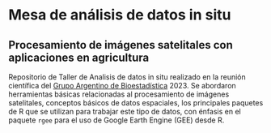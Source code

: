 # Mesa de análisis de datos in situ

## Procesamiento de imágenes satelitales con aplicaciones en agricultura

Repositorio de Taller de Analisis de datos in situ realizado en la reunión científica del [Grupo Argentino de Bioestadística](https://gab.com.ar/) 2023. Se abordaron herramientas básicas relacionadas al procesamiento de imágenes satelitales, conceptos básicos de datos espaciales, los principales paquetes de R que se utilizan para trabajar este tipo de datos, con énfasis en el paquete `rgee` para el uso de Google Earth Engine (GEE) desde R.
